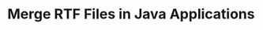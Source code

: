 ---
############################# Static ############################
layout: "autogen"
draft: false
path: "merger/java/rtf/"
otherformats: PDF BMP CSV DOC DOCM DOCX DOT DOTM DOTX EPUB Excel HTML Image MHT MHTML ODP ODS ODT OneNote OTP OTT PDF PNG POTM POTX PPS PPSM PPSX PPT PPTM PPTX PS TEX TIF TIFF TSV TXT VDX Visio VSDM VSDX VSSX VSSM VSTM VSTX VSX VTX Web Word Worksheet XLAM XLS XLSB XLSM XLSX XLT XLTM XLTX XPS 

############################# Head ############################
head_title: "Merge RTF Files via Java & J2SE Documents Merger API"
head_description: "Merge multiple RTF files into a single file using Java documents merger API with all data, style and formatting as the source documents."

############################# Header ############################
title: "Merge RTF Files in Java Applications"
description: "Merge multiple RTF files into a single file using Java documents merger API. Merge selected pages or page ranges from various source documents into a single resultant document with all data, style and formatting as the source documents."

############################# SubMenu ############################
submenu:
    enable: true

############################# About ############################
about:
    enable: true
    title: "GroupDocs.Merger for Java API"
    content: |
        GroupDocs.Merger for Java library offers a simple solution to safely merge & split between a wide range of document formats including PDF, Microsoft Office (Word, Excel, PowerPoint, OneNote), OpenDocument, HTML, images and many others within .NET applications. By adding just a few lines of the code, perform several document operations such as move, remove, rotate, swap, extract or change the orientation of pages within the documents. The documents merging API also supports previewing document pages as an image to analyse the document structure, formatting and content on the page.
        
        GroupDocs.Merger APIs are well supported on all major operating systems and Java versions including J2SE 7.0 (1.7), J2SE 8.0 (1.8) and Java 10.

############################# Steps ############################
steps:
    enable: true
    title_left: "Merge Two or More RTF Files in Java"
    content_left: |
        [GroupDocs.Merger](https://products.groupdocs.com/merger/java/) makes it easy for Java developers to merge multiple RTF files by implementing a few easy steps.

        *   Create an instance of **Merger** class and load RTF file.
        *   Call **Join** method of **Merger** class instance and load another RTF file.
        *   Call **Save** method of **Merger** class instance to save the merged document.
        
    title_right: "System Requirements"
    content_right: |
        Before executing the code example below, please make sure that you have the following prerequisites installled on your system.

        *   Operating Systems: Microsoft Windows, Linux, MacOS
        *   Development Environments: NetBeans, IntelliJ IDEA, Eclipse
        *   Frameworks: Java 7 (1.7) and above
        *   Download the latest version of GroupDocs.Merger for Java from [Maven](https://repository.groupdocs.com/webapp/#/artifacts/browse/tree/General/repo/com/groupdocs/groupdocs-merger)
        
    code: |
        ```cs
        // Merge RTF files using GroupDocs.Merger API
        // Instantiate Merger with input RTF document
        Merger merger = new Merger("input_1.rtf"))
          {
            // Call Join method of Merger class instance and pass second source document path
            merger.Join("input_2.rtf");
            
            // Call Save method of Merger class instance to save merged document
            merger.Save("merged-file.rtf");
          }
        ```
        

demos:
    enable: true
        

about_formats:
    enable: true


more_formats:
    enable: true


back_to_top:
    enable: true
---